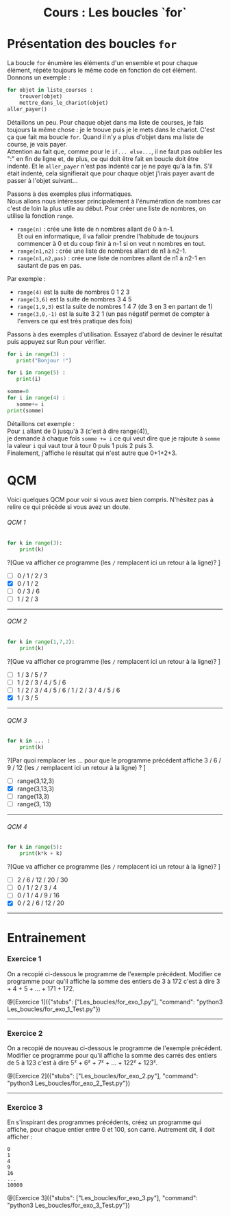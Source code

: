 <h1> <center>Cours : Les boucles `for`</center></h1>

# Présentation des boucles `for`

La boucle `for` énumère les éléments d'un ensemble et pour chaque élément, répète toujours le même code en fonction de cet élément. Donnons un exemple :

``` python
for objet in liste_courses :
    trouver(objet)
    mettre_dans_le_chariot(objet)
aller_payer()
```
Détaillons un peu. Pour chaque objet dans ma liste de courses, je fais toujours la même chose : je le trouve puis je le mets dans le chariot. C'est ça que fait ma boucle `for`. Quand il n'y a plus d'objet dans ma liste de course, je vais payer.  
Attention au fait que, comme pour le `if... else...`, il ne faut pas oublier les ":" en fin de ligne et, de plus, ce qui doit être fait en boucle doit être indenté. Et le `aller_payer` n'est pas indenté car je ne paye qu'à la fin. S'il était indenté, cela signifierait que pour chaque objet j'irais payer avant de passer à l'objet suivant...

Passons à des exemples plus informatiques.  
Nous allons nous intéresser principalement à l'énumération de nombres car c'est de loin la plus utile au début. Pour créer une liste de nombres, on utilise la fonction `range`.

+ `range(n)` : crée une liste de n nombres allant de 0 à n-1.  
Et oui en informatique, il va falloir prendre l'habitude de toujours commencer à 0 et du coup finir à n-1 si on veut n nombres en tout.
+ `range(n1,n2)` : crée une liste de nombres allant de n1 à n2-1.
+ `range(n1,n2,pas)` : crée une liste de nombres allant de n1 à n2-1 en sautant de pas en pas.

Par exemple :  
- `range(4)` est la suite de nombres 0 1 2 3
- `range(3,6)` est la suite de nombres 3 4 5
- `range(1,9,3)` est la suite de nombres 1 4 7 (de 3 en 3 en partant de 1)
- `range(3,0,-1)` est la suite 3 2 1  (un pas négatif permet de compter à l'envers ce qui est très pratique des fois)

Passons à des exemples d'utilisation. Essayez d'abord de deviner le résultat puis appuyez sur Run pour vérifier.
```python runnable
for i in range(3) :
   print("Bonjour !")
```
```python runnable
for i in range(5) :
   print(i)
```
```python runnable
somme=0
for i in range(4) :
   somme+= i
print(somme)
```
Détaillons cet exemple :  
Pour `i` allant de 0 jusqu'à 3 (c'est à dire range(4)),  
je demande à chaque fois `somme += i` ce qui veut dire que je rajoute à `somme` la valeur `i` qui vaut tour à tour 0 puis 1 puis 2 puis 3.  
Finalement, j'affiche le résultat qui n'est autre que 0+1+2+3.

# QCM

Voici quelques QCM pour voir si vous avez bien compris. N'hésitez pas à relire ce qui précède si vous avez un doute.

###### QCM 1
```python
for k in range(3):
    print(k)
```  
?[Que va afficher ce programme (les `/` remplacent ici un retour à la ligne)? ]
-[ ] 0 / 1 / 2 / 3
-[x] 0 / 1 / 2
-[ ] 0 / 3 / 6
-[ ] 1 / 2 / 3

---

###### QCM 2
```python
for k in range(1,7,2):
    print(k)
```  
?[Que va afficher ce programme (les `/` remplacent ici un retour à la ligne)? ]
-[ ] 1 / 3 / 5 / 7
-[ ] 1 / 2 / 3 / 4 / 5 / 6
-[ ] 1 / 2 / 3 / 4 / 5 / 6 / 1 / 2 / 3 / 4 / 5 / 6
-[x] 1 / 3 / 5 

---

###### QCM 3
```python
for k in ... :
    print(k)
```  
?[Par quoi remplacer les ... pour que le programme précédent affiche 3 / 6 / 9 / 12 (les `/` remplacent ici un retour à la ligne) ? ]
-[ ] range(3,12,3)
-[x] range(3,13,3)
-[ ] range(13,3)
-[ ] range(3, 13)

---

###### QCM 4
```python
for k in range(5):
    print(k*k + k)
```  
?[Que va afficher ce programme (les `/` remplacent ici un retour à la ligne)? ]
-[ ] 2  / 6 / 12 / 20 / 30
-[ ] 0 / 1 / 2 / 3 / 4 
-[ ] 0 / 1 / 4 / 9 / 16 
-[x] 0 / 2 / 6 / 12 / 20 

---

# Entrainement 

### Exercice 1

On a recopié ci-dessous le programme de l'exemple précédent.
Modifier ce programme pour qu'il affiche la somme des entiers de 3 à 172 c'est à dire 3 + 4 + 5 + ... + 171 + 172.

@[Exercice 1]({"stubs": ["Les_boucles/for_exo_1.py"], "command": "python3 Les_boucles/for_exo_1_Test.py"})

---

### Exercice 2

On a recopié de nouveau ci-dessous le programme de l'exemple précédent.
Modifier ce programme pour qu'il affiche la somme des carrés des entiers de 5 à 123 c'est à dire 5² + 6² + 7² + ... + 122² + 123².

@[Exercice 2]({"stubs": ["Les_boucles/for_exo_2.py"], "command": "python3 Les_boucles/for_exo_2_Test.py"})

---

### Exercice 3

En s'inspirant des programmes précédents, créez un programme qui affiche, pour chaque entier entre 0 et 100, son carré. Autrement dit, il doit afficher :

    0  
    1  
    4  
    9  
    16 
    ...
    10000

@[Exercice 3]({"stubs": ["Les_boucles/for_exo_3.py"], "command": "python3 Les_boucles/for_exo_3_Test.py"})
